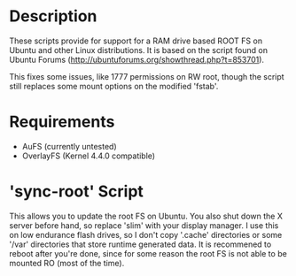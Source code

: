 # Description
These scripts provide for support for a RAM drive based ROOT FS on Ubuntu and 
other Linux distributions. It is based on the script found on Ubuntu Forums
(http://ubuntuforums.org/showthread.php?t=853701).

This fixes some issues, like 1777 permissions on RW root, though the script
still replaces some mount options on the modified 'fstab'.

# Requirements
* AuFS (currently untested)
* OverlayFS (Kernel 4.4.0 compatible)

# 'sync-root' Script
This allows you to update the root FS on Ubuntu. You also shut down the X 
server before hand, so replace 'slim' with your display manager.
I use this on low endurance flash drives, so I don't copy '.cache' directories
or some '/var' directories that store runtime generated data.
It is recommened to reboot after you're done, since for some reason the root FS
is not able to be mounted RO (most of the time).
